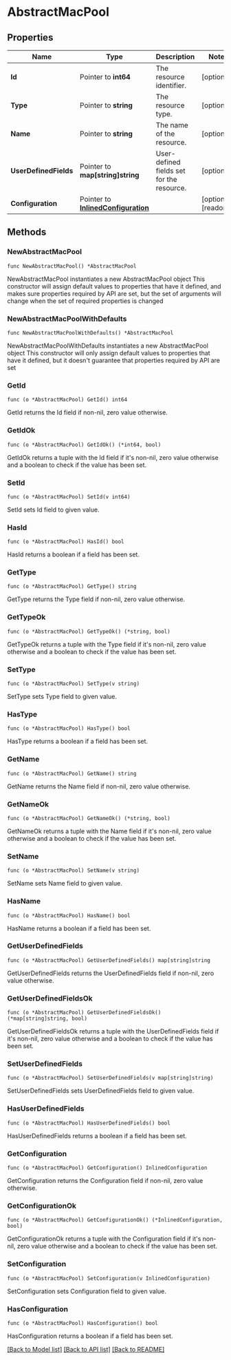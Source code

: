 # AbstractMacPool

## Properties

Name | Type | Description | Notes
------------ | ------------- | ------------- | -------------
**Id** | Pointer to **int64** | The resource identifier. | [optional] 
**Type** | Pointer to **string** | The resource type. | [optional] 
**Name** | Pointer to **string** | The name of the resource. | [optional] 
**UserDefinedFields** | Pointer to **map[string]string** | User-defined fields set for the resource. | [optional] 
**Configuration** | Pointer to [**InlinedConfiguration**](InlinedConfiguration.md) |  | [optional] [readonly] 

## Methods

### NewAbstractMacPool

`func NewAbstractMacPool() *AbstractMacPool`

NewAbstractMacPool instantiates a new AbstractMacPool object
This constructor will assign default values to properties that have it defined,
and makes sure properties required by API are set, but the set of arguments
will change when the set of required properties is changed

### NewAbstractMacPoolWithDefaults

`func NewAbstractMacPoolWithDefaults() *AbstractMacPool`

NewAbstractMacPoolWithDefaults instantiates a new AbstractMacPool object
This constructor will only assign default values to properties that have it defined,
but it doesn't guarantee that properties required by API are set

### GetId

`func (o *AbstractMacPool) GetId() int64`

GetId returns the Id field if non-nil, zero value otherwise.

### GetIdOk

`func (o *AbstractMacPool) GetIdOk() (*int64, bool)`

GetIdOk returns a tuple with the Id field if it's non-nil, zero value otherwise
and a boolean to check if the value has been set.

### SetId

`func (o *AbstractMacPool) SetId(v int64)`

SetId sets Id field to given value.

### HasId

`func (o *AbstractMacPool) HasId() bool`

HasId returns a boolean if a field has been set.

### GetType

`func (o *AbstractMacPool) GetType() string`

GetType returns the Type field if non-nil, zero value otherwise.

### GetTypeOk

`func (o *AbstractMacPool) GetTypeOk() (*string, bool)`

GetTypeOk returns a tuple with the Type field if it's non-nil, zero value otherwise
and a boolean to check if the value has been set.

### SetType

`func (o *AbstractMacPool) SetType(v string)`

SetType sets Type field to given value.

### HasType

`func (o *AbstractMacPool) HasType() bool`

HasType returns a boolean if a field has been set.

### GetName

`func (o *AbstractMacPool) GetName() string`

GetName returns the Name field if non-nil, zero value otherwise.

### GetNameOk

`func (o *AbstractMacPool) GetNameOk() (*string, bool)`

GetNameOk returns a tuple with the Name field if it's non-nil, zero value otherwise
and a boolean to check if the value has been set.

### SetName

`func (o *AbstractMacPool) SetName(v string)`

SetName sets Name field to given value.

### HasName

`func (o *AbstractMacPool) HasName() bool`

HasName returns a boolean if a field has been set.

### GetUserDefinedFields

`func (o *AbstractMacPool) GetUserDefinedFields() map[string]string`

GetUserDefinedFields returns the UserDefinedFields field if non-nil, zero value otherwise.

### GetUserDefinedFieldsOk

`func (o *AbstractMacPool) GetUserDefinedFieldsOk() (*map[string]string, bool)`

GetUserDefinedFieldsOk returns a tuple with the UserDefinedFields field if it's non-nil, zero value otherwise
and a boolean to check if the value has been set.

### SetUserDefinedFields

`func (o *AbstractMacPool) SetUserDefinedFields(v map[string]string)`

SetUserDefinedFields sets UserDefinedFields field to given value.

### HasUserDefinedFields

`func (o *AbstractMacPool) HasUserDefinedFields() bool`

HasUserDefinedFields returns a boolean if a field has been set.

### GetConfiguration

`func (o *AbstractMacPool) GetConfiguration() InlinedConfiguration`

GetConfiguration returns the Configuration field if non-nil, zero value otherwise.

### GetConfigurationOk

`func (o *AbstractMacPool) GetConfigurationOk() (*InlinedConfiguration, bool)`

GetConfigurationOk returns a tuple with the Configuration field if it's non-nil, zero value otherwise
and a boolean to check if the value has been set.

### SetConfiguration

`func (o *AbstractMacPool) SetConfiguration(v InlinedConfiguration)`

SetConfiguration sets Configuration field to given value.

### HasConfiguration

`func (o *AbstractMacPool) HasConfiguration() bool`

HasConfiguration returns a boolean if a field has been set.


[[Back to Model list]](../README.md#documentation-for-models) [[Back to API list]](../README.md#documentation-for-api-endpoints) [[Back to README]](../README.md)



